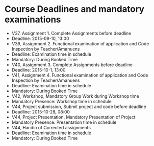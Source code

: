 # Course Deadlines and mandatory examinations
 
 * V37, Assignment 1. Complete Assignments before deadline
  * Deadline: 2015-09-10, 13:00 
 * V39, Assignment 2. Functional examination of application and Code Inspection by Teacher/Amanuens
  * Deadline: Examination time in schedule
  * Mandatory: During Booked Time
 * V40, Assignment 3. Complete Assignments before deadline
  * Deadline: 2015-10-1, 13:00 
 * V41, Assignment 4. Functional examination of application and Code Inspection by Teacher/Amanuens
  * Deadline: Examination time in schedule
  * Mandatory: During Booked Time
 * V42, Workshop, Mandatory Group Work during Workshop time
  * Mandatory Presence: Workshop time in schedule
 * V44, Project submission, Submit project and code before deadline
  * Deadline: 2015-10-28, 08:00
 * V44, Project Presentation, Mandatory Presentation of Project
  * Mandatory Presence: Presentation time in schedule
 * V44, Handin of Corrected assignments
  * Deadline: Examination time in schedule
  * Mandatory: During Booked Time
 

